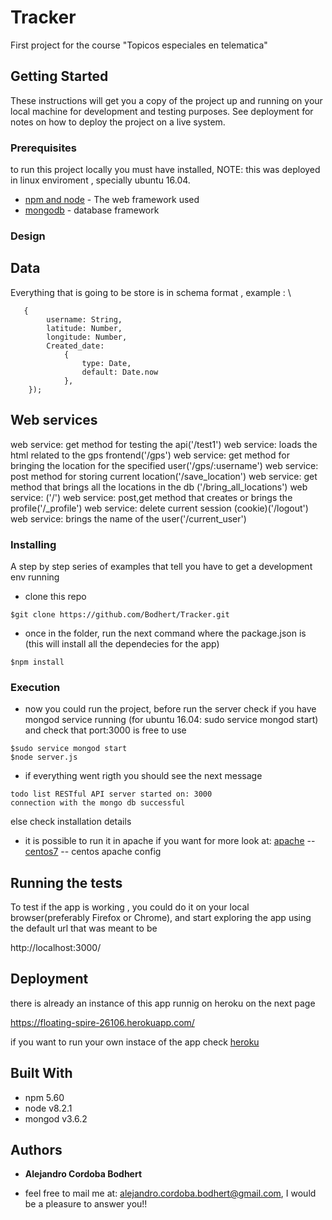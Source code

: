 # Tracker

First project for the course "Topicos especiales en telematica"


## Getting Started

These instructions will get you a copy of the project up and running on your local machine for development and testing purposes. See deployment for notes on how to deploy the project on a live system.

### Prerequisites

to run this project locally you must have installed, NOTE: this was deployed in
linux enviroment , specially ubuntu 16.04.

* [npm and node](https://docs.npmjs.com/getting-started/installing-node) - The web framework used
* [mongodb](https://docs.mongodb.com/manual/installation/) - database framework




### Design

## Data
Everything that is going to be store is in schema format , example : \
```
   {
        username: String,
        latitude: Number,
        longitude: Number,
        Created_date:
            {
                type: Date,
                default: Date.now
            },
    });
```

## Web services
web service: get method for testing the api('/test1')
web service: loads the html related to the gps frontend('/gps')
web service: get method for bringing the location for the specified user('/gps/:username')
web service: post method for storing current location('/save_location')
web service: get method that brings all the locations in the db ('/bring_all_locations')
web service: ('/')
web service: post,get method that creates or brings the profile('/_profile')
web service: delete current session (cookie)('/logout')
web service: brings the name of the user('/current_user')

### Installing

A step by step series of examples that tell you have to get a development env running

* clone this repo
```
$git clone https://github.com/Bodhert/Tracker.git
```

* once in the folder, run the next command where the package.json is (this will install all the dependecies for the app)
```
$npm install 
```

### Execution
* now you could run the project, before run the server check if you have mongod
service running (for ubuntu 16.04: sudo service mongod start) and check that port:3000 is free to use

```
$sudo service mongod start
$node server.js
```

* if everything went rigth you should see the next message

```
todo list RESTful API server started on: 3000
connection with the mongo db successful
```
  else check installation details 

* it is possible to run it in apache if you want for more look at:
[apache](https://devops.profitbricks.com/tutorials/how-to-set-up-ip-and-port-based-virtual-hosting-vhosts-with-apache-web-server-on-centos-7/) -- 
[centos7](https://www.phusionpassenger.com/library/walkthroughs/deploy/nodejs/digital_ocean/apache/oss/el7/deploy_app.html) -- centos apache config


## Running the tests

To test if the app is working , you could do it on your local browser(preferably
Firefox or Chrome), and start exploring the app using the default url that was 
meant to be

http://localhost:3000/

## Deployment

there is already an instance of this app runnig on heroku on the next page

https://floating-spire-26106.herokuapp.com/

if you want to run your own instace of the app check [heroku](https://devcenter.heroku.com/articles/getting-started-with-nodejs#introduction)

## Built With

* npm 5.60
* node v8.2.1
* mongod v3.6.2

## Authors

* **Alejandro Cordoba Bodhert** 

* feel free to mail me at: alejandro.cordoba.bodhert@gmail.com, I would be a pleasure
to answer you!!

